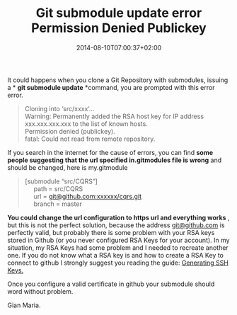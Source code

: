 ﻿---
title: "Git submodule update error Permission Denied Publickey"
description: ""
date: 2014-08-10T07:00:37+02:00
draft: false
tags: [Git,ssh]
categories: [Git]
---
It could happens when you clone a Git Repository with submodules, issuing a * **git submodule update** *command, you are prompted with this error error.

> Cloning into ‘src/xxxx’…  
>  Warning: Permanently added the RSA host key for IP address xxx.xxx.xxx.xxx to the list of known hosts.  
>  Permission denied (publickey).  
>  fatal: Could not read from remote repository.

If you search in the internet for the cause of errors, you can find  **some people suggesting that the url specified in.gitmodules file is wrong** and should be changed, here is my.gitmodule

> [submodule “src/CQRS”]  
>      path = src/CQRS  
>      url = [git@github.com:xxxxxx/cqrs.git](mailto:git@github.com:xxxxxx/cqrs.git)  
>      branch = master

 **You could change the url configuration to https url and everything works** , but this is not the perfect solution, because the address [git@github.com](mailto:git@github.com) is perfectly valid, but probably there is some problem with your RSA keys stored in Github (or you never configured RSA Keys for your account). In my situation, my RSA Keys had some problem and I needed to recreate another one. If you do not know what a RSA key is and how to create a RSA Key to connect to github I strongly suggest you reading the guide: [Generating SSH Keys.](https://help.github.com/articles/generating-ssh-keys)

Once you configure a valid certificate in github your submodule should word without problem.

Gian Maria.

